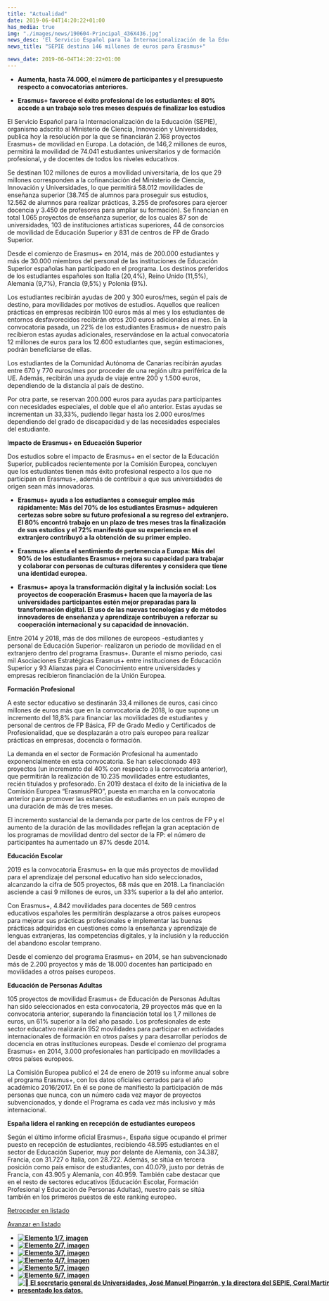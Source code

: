 ```yaml
---
title: "Actualidad"
date: 2019-06-04T14:20:22+01:00
has_media: true
img: "./images/news/190604-Principal_436X436.jpg"
news_desc: 'El Servicio Español para la Internacionalización de la Educación (SEPIE), organismo adscrito al Ministerio de Ciencia, Innovación y Universidades, publica hoy la resolución por la que se financiarán 2.168 proyectos Erasmus+ de movilidad en Europa. La dotación, de 146,2 millones de euros, permitirá la movilidad de 74.041 estudiantes universitarios y de formación profesional, y de docentes de todos los niveles educativos.<b>Este contenido incluye:</b> <i class="fa-solid fa-image"></i></i>'
news_title: "SEPIE destina 146 millones de euros para Erasmus+"

news_date: 2019-06-04T14:20:22+01:00
---
```

<ul>
<li><b>Aumenta, hasta 74.000, el número de participantes y el presupuesto respecto a convocatorias anteriores.</b></li>
</ul>
<ul>
<li><b>Erasmus+ favorece el éxito profesional de los estudiantes: el 80% accede a un trabajo solo tres meses después de finalizar los estudios</b></li>
</ul>
<p>El Servicio Español para la Internacionalización de la Educación (SEPIE), organismo adscrito al Ministerio de Ciencia, Innovación y Universidades, publica hoy la resolución por la que se financiarán 2.168 proyectos Erasmus+ de movilidad en Europa. La dotación, de 146,2 millones de euros, permitirá la movilidad de 74.041 estudiantes universitarios y de formación profesional, y de docentes de todos los niveles educativos.</p>
<p>Se destinan 102 millones de euros a movilidad universitaria, de los que 29 millones corresponden a la cofinanciación del Ministerio de Ciencia, Innovación y Universidades, lo que permitirá 58.012 movilidades de enseñanza superior (38.745 de alumnos para proseguir sus estudios, 12.562 de alumnos para realizar prácticas, 3.255 de profesores para ejercer docencia y 3.450 de profesores para ampliar su formación). Se financian en total 1.065 proyectos de enseñanza superior, de los cuales 87 son de universidades, 103 de instituciones artísticas superiores, 44 de consorcios de movilidad de Educación Superior y 831 de centros de FP de Grado Superior.</p>
<p>Desde el comienzo de Erasmus+ en 2014, más de 200.000 estudiantes y más de 30.000 miembros del personal de las instituciones de Educación Superior españolas han participado en el programa. Los destinos preferidos de los estudiantes españoles son Italia (20,4%), Reino Unido (11,5%), Alemania (9,7%), Francia (9,5%) y Polonia (9%).</p>
<p>Los estudiantes recibirán ayudas de 200 y 300 euros/mes, según el país de destino, para movilidades por motivos de estudios. Aquellos que realicen prácticas en empresas recibirán 100 euros más al mes y los estudiantes de entornos desfavorecidos recibirán otros 200 euros adicionales al mes. En la convocatoria pasada, un 22% de los estudiantes Erasmus+ de nuestro país recibieron estas ayudas adicionales, reservándose en la actual convocatoria 12 millones de euros para los 12.600 estudiantes que, según estimaciones, podrán beneficiarse de ellas.</p>
<p>Los estudiantes de la Comunidad Autónoma de Canarias recibirán ayudas entre 670 y 770 euros/mes por proceder de una región ultra periférica de la UE. Además, recibirán una ayuda de viaje entre 200 y 1.500 euros, dependiendo de la distancia al país de destino.</p>
<p>Por otra parte, se reservan 200.000 euros para ayudas para participantes con necesidades especiales, el doble que el año anterior. Estas ayudas se incrementan un 33,33%, pudiendo llegar hasta los 2.000 euros/mes dependiendo del grado de discapacidad y de las necesidades especiales del estudiante.</p>
<p>I<b>mpacto de Erasmus+ en Educación Superior</b></p>
<p>Dos estudios sobre el impacto de Erasmus+ en el sector de la Educación Superior, publicados recientemente por la Comisión Europea, concluyen que los estudiantes tienen más éxito profesional respecto a los que no participan en Erasmus+, además de contribuir a que sus universidades de origen sean más innovadoras.</p>
<ul>
<li><b>Erasmus+ ayuda a los estudiantes a conseguir empleo más rápidamente: Más del 70% de los estudiantes Erasmus+ adquieren certezas sobre sobre su futuro profesional a su regreso del extranjero. El 80% encontró trabajo en un plazo de tres meses tras la finalización de sus estudios y el 72% manifestó que su experiencia en el extranjero contribuyó a la obtención de su primer empleo.</b></li>
</ul>
<ul>
<li><b>Erasmus+ alienta el sentimiento de pertenencia a Europa: Más del 90% de los estudiantes Erasmus+ mejora su capacidad para trabajar y colaborar con personas de culturas diferentes y considera que tiene una identidad europea.</b></li>
</ul>
<ul>
<li><b>Erasmus+ apoya la transformación digital y la inclusión social: Los proyectos de cooperación Erasmus+ hacen que la mayoría de las universidades participantes estén mejor preparadas para la transformación digital. El uso de las nuevas tecnologías y de métodos innovadores de enseñanza y aprendizaje contribuyen a reforzar su cooperación internacional y su capacidad de innovación.</b></li>
</ul>
<p>Entre 2014 y 2018, más de dos millones de europeos -estudiantes y personal de Educación Superior- realizaron un periodo de movilidad en el extranjero dentro del programa Erasmus+. Durante el mismo periodo, casi mil Asociaciones Estratégicas Erasmus+ entre instituciones de Educación Superior y 93 Alianzas para el Conocimiento entre universidades y empresas recibieron financiación de la Unión Europea.</p>
<p><b>Formación Profesional</b></p>
<p>A este sector educativo se destinarán 33,4 millones de euros, casi cinco millones de euros más que en la convocatoria de 2018, lo que supone un incremento del 18,8% para financiar las movilidades de estudiantes y personal de centros de FP Básica, FP de Grado Medio y Certificados de Profesionalidad, que se desplazarán a otro país europeo para realizar prácticas en empresas, docencia o formación.</p>
<p>La demanda en el sector de Formación Profesional ha aumentado exponencialmente en esta convocatoria. Se han seleccionado 493 proyectos (un incremento del 40% con respecto a la convocatoria anterior), que permitirán la realización de 10.235 movilidades entre estudiantes, recién titulados y profesorado. En 2019 destaca el éxito de la iniciativa de la Comisión Europea “ErasmusPRO”, puesta en marcha en la convocatoria anterior para promover las estancias de estudiantes en un país europeo de una duración de más de tres meses.</p>
<p>El incremento sustancial de la demanda por parte de los centros de FP y el aumento de la duración de las movilidades reflejan la gran aceptación de los programas de movilidad dentro del sector de la FP: el número de participantes ha aumentado un 87% desde 2014.</p>
<p><b>Educación Escolar</b></p>
<p>2019 es la convocatoria Erasmus+ en la que más proyectos de movilidad para el aprendizaje del personal educativo han sido seleccionados, alcanzando la cifra de 505 proyectos, 68 más que en 2018. La financiación asciende a casi 9 millones de euros, un 33% superior a la del año anterior.</p>
<p>Con Erasmus+, 4.842 movilidades para docentes de 569 centros educativos españoles les permitirán desplazarse a otros países europeos para mejorar sus prácticas profesionales e implementar las buenas prácticas adquiridas en cuestiones como la enseñanza y aprendizaje de lenguas extranjeras, las competencias digitales, y la inclusión y la reducción del abandono escolar temprano.</p>
<p>Desde el comienzo del programa Erasmus+ en 2014, se han subvencionado más de 2.200 proyectos y más de 18.000 docentes han participado en movilidades a otros países europeos.</p>
<p><b>Educación de Personas Adultas</b></p>
<p>105 proyectos de movilidad Erasmus+ de Educación de Personas Adultas han sido seleccionados en esta convocatoria, 29 proyectos más que en la convocatoria anterior, superando la financiación total los 1,7 millones de euros, un 61% superior a la del año pasado. Los profesionales de este sector educativo realizarán 952 movilidades para participar en actividades internacionales de formación en otros países y para desarrollar periodos de docencia en otras instituciones europeas. Desde el comienzo del programa Erasmus+ en 2014, 3.000 profesionales han participado en movilidades a otros países europeos.</p>
<p>La Comisión Europea publicó el 24 de enero de 2019 su informe anual sobre el programa Erasmus+, con los datos oficiales cerrados para el año académico 2016/2017. En él se pone de manifiesto la participación de más personas que nunca, con un número cada vez mayor de proyectos subvencionados, y donde el Programa es cada vez más inclusivo y más internacional.</p>
<p><b>España lidera el ranking en recepción de estudiantes europeos</b></p>
<p>Según el último informe oficial Erasmus+, España sigue ocupando el primer puesto en recepción de estudiantes, recibiendo 48.595 estudiantes en el sector de Educación Superior, muy por delante de Alemania, con 34.387, Francia, con 31.727 o Italia, con 28.722. Además, se sitúa en tercera posición como país emisor de estudiantes, con 40.079, justo por detrás de Francia, con 43.905 y Alemania, con 40.959. También cabe destacar que en el resto de sectores educativos (Educación Escolar, Formación Profesional y Educación de Personas Adultas), nuestro país se sitúa también en los primeros puestos de este ranking europeo.</p>
<div id="aGaleria" class="carruselh1">
<p class="retro"><a href="#">Retroceder en listado</a></p> <p class="avan"><a href="#" style="display: block;">Avanzar en listado</a></p><ul style="height: 7em; width: 826px;">
<li><b>
<span class="imgc">
<a title="Elemento&nbsp;1/7,&nbsp;imagen" rel="lightbox[GaleriaNoticias]" href="./images/news/190604_EducacionSuperior.jpg">
<img title="Elemento&nbsp;1/7,&nbsp;imagen" alt="Elemento&nbsp;1/7,&nbsp;imagen" src="./images/news/190604_EducacionSuperior_70X70.jpg">
</a>
</span>
</b></li>
<li><b>
<span class="imgc">
<a title="Elemento&nbsp;2/7,&nbsp;imagen" rel="lightbox[GaleriaNoticias]" href="./images/news/190604_Escuela.jpg">
<img title="Elemento&nbsp;2/7,&nbsp;imagen" alt="Elemento&nbsp;2/7,&nbsp;imagen" src="./images/news/190604_Escuela_70X70.jpg">
</a>
</span>
</b></li>
<li><b>
<span class="imgc">
<a title="Elemento&nbsp;3/7,&nbsp;imagen" rel="lightbox[GaleriaNoticias]" href="./images/news/190604_FP.jpg">
<img title="Elemento&nbsp;3/7,&nbsp;imagen" alt="Elemento&nbsp;3/7,&nbsp;imagen" src="./images/news/190604_FP_70X70.jpg">
</a>
</span>
</b></li>
<li><b>
<span class="imgc">
<a title="Elemento&nbsp;4/7,&nbsp;imagen" rel="lightbox[GaleriaNoticias]" href="./images/news/190604_Proyectos.jpg">
<img title="Elemento&nbsp;4/7,&nbsp;imagen" alt="Elemento&nbsp;4/7,&nbsp;imagen" src="./images/news/190604_Proyectos_70X70.jpg">
</a>
</span>
</b></li>
<li><b>
<span class="imgc">
<a title="Elemento&nbsp;5/7,&nbsp;imagen" rel="lightbox[GaleriaNoticias]" href="./images/news/190604_Destinos.jpg">
<img title="Elemento&nbsp;5/7,&nbsp;imagen" alt="Elemento&nbsp;5/7,&nbsp;imagen" src="./images/news/190604_Destinos_70X70.jpg">
</a>
</span>
</b></li>
<li><b>
<span class="imgc">
<a title="Elemento&nbsp;6/7,&nbsp;imagen" rel="lightbox[GaleriaNoticias]" href="./images/news/190604_AccionClave.jpg">
<img title="Elemento&nbsp;6/7,&nbsp;imagen" alt="Elemento&nbsp;6/7,&nbsp;imagen" src="./images/news/190604_AccionClave_70X70.jpg">
</a>
</span>
</b></li>
<li><b>
<span class="imgc">
<a title="	El secretario general de Universidades, José Manuel Pingarrón, y la directora del SEPIE, Coral Martínez Iscar, han presentado los datos." rel="lightbox[GaleriaNoticias]" href="./images/news/190604-Foto.JPG">
<img title="	El secretario general de Universidades, José Manuel Pingarrón, y la directora del SEPIE, Coral Martínez Iscar, han presentado los datos." alt="	El secretario general de Universidades, José Manuel Pingarrón, y la directora del SEPIE, Coral Martínez Iscar, han presentado los datos." src="./images/news/190604-Foto_70X70.jpg">
</a>
</span>
</b></li>
</ul>
</div>